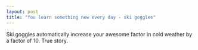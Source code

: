 ```yaml
---
layout: post
title: "You learn something new every day - ski goggles"
---
```


Ski goggles automatically increase your awesome factor in cold weather by a factor of 10. True story.
